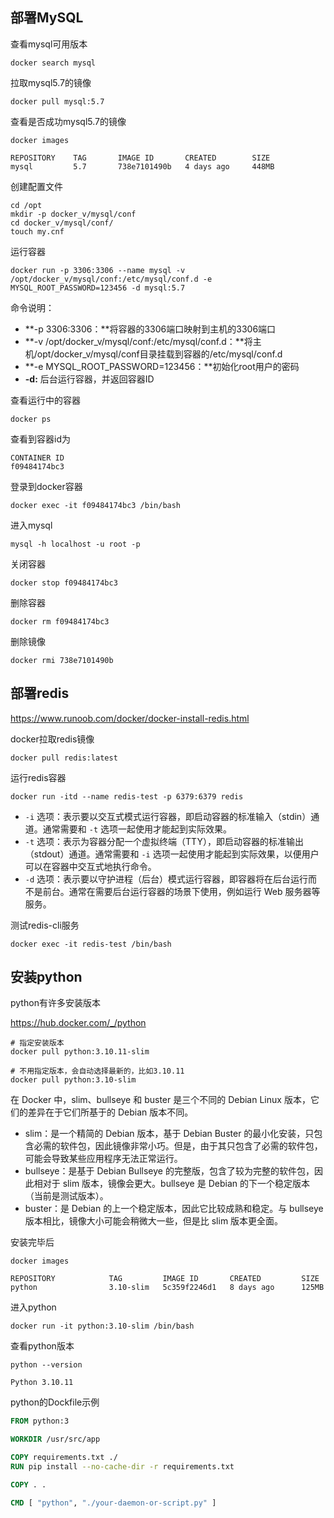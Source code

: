 ## 部署MySQL

查看mysql可用版本

```
docker search mysql
```

拉取mysql5.7的镜像

```
docker pull mysql:5.7
```

查看是否成功mysql5.7的镜像

```
docker images
```

```
REPOSITORY    TAG       IMAGE ID       CREATED        SIZE
mysql         5.7       738e7101490b   4 days ago     448MB
```

创建配置文件

```
cd /opt
mkdir -p docker_v/mysql/conf
cd docker_v/mysql/conf/
touch my.cnf
```

运行容器

```
docker run -p 3306:3306 --name mysql -v /opt/docker_v/mysql/conf:/etc/mysql/conf.d -e MYSQL_ROOT_PASSWORD=123456 -d mysql:5.7
```

命令说明：

- **-p 3306:3306：**将容器的3306端口映射到主机的3306端口
- **-v /opt/docker_v/mysql/conf:/etc/mysql/conf.d：**将主机/opt/docker_v/mysql/conf目录挂载到容器的/etc/mysql/conf.d
- **-e MYSQL_ROOT_PASSWORD=123456：**初始化root用户的密码
- **-d:** 后台运行容器，并返回容器ID

查看运行中的容器

```
docker ps
```

查看到容器id为

```
CONTAINER ID
f09484174bc3
```

登录到docker容器

```
docker exec -it f09484174bc3 /bin/bash
```

进入mysql

```
mysql -h localhost -u root -p
```



关闭容器

```
docker stop f09484174bc3
```

删除容器

```
docker rm f09484174bc3
```

删除镜像

```
docker rmi 738e7101490b
```

## 部署redis

https://www.runoob.com/docker/docker-install-redis.html

docker拉取redis镜像

```
docker pull redis:latest
```

运行redis容器

```
docker run -itd --name redis-test -p 6379:6379 redis
```

- `-i` 选项：表示要以交互式模式运行容器，即启动容器的标准输入（stdin）通道。通常需要和 `-t` 选项一起使用才能起到实际效果。
- `-t` 选项：表示为容器分配一个虚拟终端（TTY），即启动容器的标准输出（stdout）通道。通常需要和 `-i` 选项一起使用才能起到实际效果，以便用户可以在容器中交互式地执行命令。
- `-d` 选项：表示要以守护进程（后台）模式运行容器，即容器将在后台运行而不是前台。通常在需要后台运行容器的场景下使用，例如运行 Web 服务器等服务。



测试redis-cli服务

```
docker exec -it redis-test /bin/bash
```

## 安装python

python有许多安装版本

https://hub.docker.com/_/python

```
# 指定安装版本
docker pull python:3.10.11-slim

# 不用指定版本，会自动选择最新的，比如3.10.11
docker pull python:3.10-slim
```

在 Docker 中，slim、bullseye 和 buster 是三个不同的 Debian Linux 版本，它们的差异在于它们所基于的 Debian 版本不同。

- slim：是一个精简的 Debian 版本，基于 Debian Buster 的最小化安装，只包含必需的软件包，因此镜像非常小巧。但是，由于其只包含了必需的软件包，可能会导致某些应用程序无法正常运行。
- bullseye：是基于 Debian Bullseye 的完整版，包含了较为完整的软件包，因此相对于 slim 版本，镜像会更大。bullseye 是 Debian 的下一个稳定版本（当前是测试版本）。
- buster：是 Debian 的上一个稳定版本，因此它比较成熟和稳定。与 bullseye 版本相比，镜像大小可能会稍微大一些，但是比 slim 版本更全面。

安装完毕后

```
docker images
```

```
REPOSITORY            TAG         IMAGE ID       CREATED         SIZE
python                3.10-slim   5c359f2246d1   8 days ago      125MB
```

进入python

```
docker run -it python:3.10-slim /bin/bash
```

查看python版本

```
python --version
```

```
Python 3.10.11
```



python的Dockfile示例

```dockerfile
FROM python:3

WORKDIR /usr/src/app

COPY requirements.txt ./
RUN pip install --no-cache-dir -r requirements.txt

COPY . .

CMD [ "python", "./your-daemon-or-script.py" ]
```



